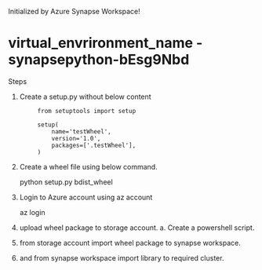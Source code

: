 Initialized by Azure Synapse Workspace!

# virtual_envrironment_name - synapsepython-bEsg9Nbd

Steps 
1. Create a setup.py without below content

            from setuptools import setup

            setup(
                name='testWheel',
                version='1.0',
                packages=['.testWheel'],
            )

2. Create a wheel file using below command.

    python setup.py bdist_wheel


3. Login to Azure account using az account

    az login
    
3. upload wheel package to storage account.
    a.  Create a powershell script.
    


4. from storage account import wheel package to synapse workspace.
5. and from synapse workspace import library to required cluster.


